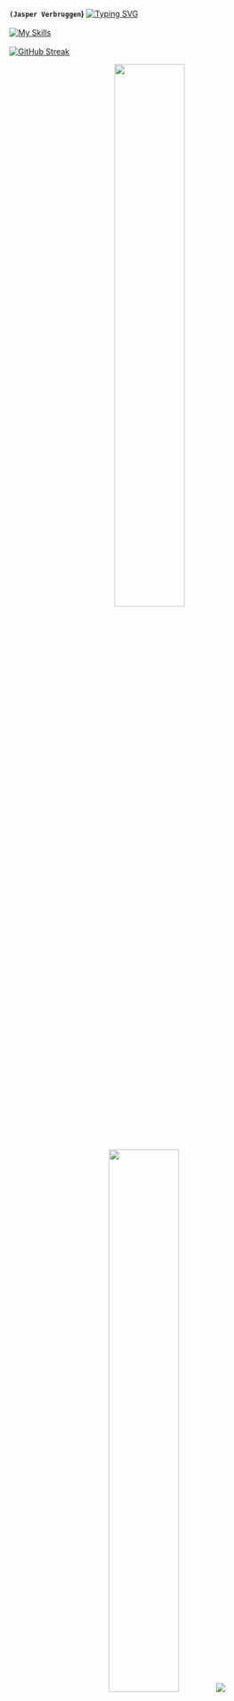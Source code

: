 **`(Jasper Verbruggen`)**
[![Typing SVG](https://readme-typing-svg.demolab.com?font=JetBrains&weight=800&pause=1000&color=FF6E96&center=true&vCenter=true&random=false&width=435&lines=Software+Engineer;Full+Stack+Web+Developer;Cybersecurity%2Fnetwork+engineer)](https://git.io/typing-svg)
<br><br>
[![My Skills](https://skillicons.dev/icons?i=github,git,linux,html,css,js,ts,react,nextjs,tailwind,nodejs,figma,mongodb,nestjs,postman,vim,vscode,stackoverflow,c,cpp,mysql,&perline=11)](https://skillicons.dev)
<br><br>
[![GitHub Streak](https://github-readme-streak-stats.herokuapp.com?user=AymaneMehdi&theme=dracula&hide_border=true&border_radius=4&card_width=684)](https://git.io/streak-stats)
<br>
<p align="center">
  <img height="50%" width="auto" src ="https://github-readme-stats.vercel.app/api?username=J4spr&show_icons=true&count_private=true&theme=dracula&hide_border=true&hide=issues,contribs&bg_color=00000000">
  <img height="50%" width="auto" src ="https://github-readme-stats.vercel.app/api/top-langs/?username=J4spr&layout=compact&hide_border=true&theme=dracula&bg_color=00000000&langs_count=6&hide=jupyter%20notebook,tex,css">
  <img src ="https://github-readme-streak-stats.herokuapp.com?user=J4spr&theme=dracula&hide_border=true&background=FFFFFF00">
</p>
